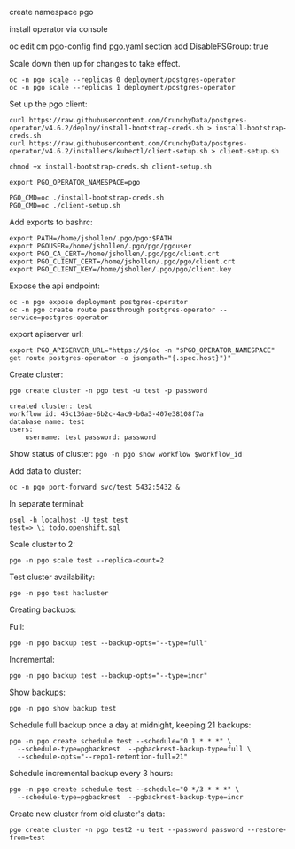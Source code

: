 create namespace pgo

install operator via console

oc edit cm pgo-config
find pgo.yaml section
add DisableFSGroup: true

Scale down then up for changes to take effect. 

```
oc -n pgo scale --replicas 0 deployment/postgres-operator
oc -n pgo scale --replicas 1 deployment/postgres-operator
```

Set up the pgo client: 

```
curl https://raw.githubusercontent.com/CrunchyData/postgres-operator/v4.6.2/deploy/install-bootstrap-creds.sh > install-bootstrap-creds.sh
curl https://raw.githubusercontent.com/CrunchyData/postgres-operator/v4.6.2/installers/kubectl/client-setup.sh > client-setup.sh

chmod +x install-bootstrap-creds.sh client-setup.sh

export PGO_OPERATOR_NAMESPACE=pgo

PGO_CMD=oc ./install-bootstrap-creds.sh
PGO_CMD=oc ./client-setup.sh

```

Add exports to bashrc: 

```
export PATH=/home/jshollen/.pgo/pgo:$PATH
export PGOUSER=/home/jshollen/.pgo/pgo/pgouser
export PGO_CA_CERT=/home/jshollen/.pgo/pgo/client.crt
export PGO_CLIENT_CERT=/home/jshollen/.pgo/pgo/client.crt
export PGO_CLIENT_KEY=/home/jshollen/.pgo/pgo/client.key
```

Expose the api endpoint: 

```
oc -n pgo expose deployment postgres-operator
oc -n pgo create route passthrough postgres-operator --service=postgres-operator
```

export apiserver url: 

`export PGO_APISERVER_URL="https://$(oc -n "$PGO_OPERATOR_NAMESPACE" get route postgres-operator -o jsonpath="{.spec.host}")"`


Create cluster: 

```
pgo create cluster -n pgo test -u test -p password

created cluster: test
workflow id: 45c136ae-6b2c-4ac9-b0a3-407e38108f7a
database name: test
users:
	username: test password: password
```

Show status of cluster: 
`pgo -n pgo show workflow $workflow_id`


Add data to cluster: 

```
oc -n pgo port-forward svc/test 5432:5432 &
```

In separate terminal: 
```
psql -h localhost -U test test
test=> \i todo.openshift.sql 
```


Scale cluster to 2: 

`pgo -n pgo scale test --replica-count=2`


Test cluster availability: 

`pgo -n pgo test hacluster`


Creating backups: 

Full: 

`pgo -n pgo backup test --backup-opts="--type=full"`

Incremental: 

`pgo -n pgo backup test --backup-opts="--type=incr"`


Show backups: 

`pgo -n pgo show backup test`

Schedule full backup once a day at midnight, keeping 21 backups: 

```
pgo -n pgo create schedule test --schedule="0 1 * * *" \
  --schedule-type=pgbackrest  --pgbackrest-backup-type=full \
  --schedule-opts="--repo1-retention-full=21"

```

Schedule incremental backup every 3 hours: 

```
pgo -n pgo create schedule test --schedule="0 */3 * * *" \
  --schedule-type=pgbackrest  --pgbackrest-backup-type=incr
```

Create new cluster from old cluster's data: 

`pgo create cluster -n pgo test2 -u test --password password --restore-from=test`


